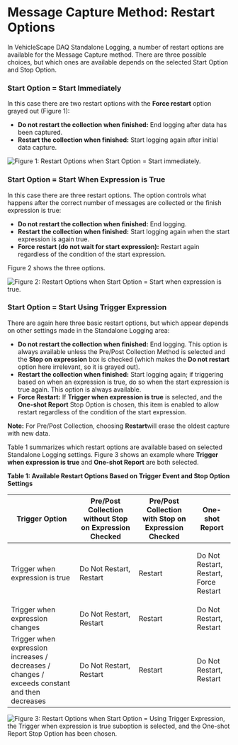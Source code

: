 # Message Capture Method: Restart Options

In VehicleScape DAQ Standalone Logging, a number of restart options are available for the Message Capture method. There are three possible choices, but which ones are available depends on the selected Start Option and Stop Option.

### Start Option = Start Immediately

In this case there are two restart options with the **Force restart** option grayed out (Figure 1):

* **Do not restart the collection when finished:** End logging after data has been captured.
* **Restart the collection when finished:** Start logging again after initial data capture.

![Figure 1: Restart Options when Start Option = Start immediately.](../../../../../.gitbook/assets/spyvssalrestartoptions\_immediately.gif)

### Start Option = Start When Expression is True

In this case there are three restart options. The option controls what happens after the correct number of messages are collected or the finish expression is true:

* **Do not restart the collection when finished:** End logging.
* **Restart the collection when finished:** Start logging again when the start expression is again true.
* **Force restart (do not wait for start expression):** Restart again regardless of the condition of the start expression.

Figure 2 shows the three options.

![Figure 2: Restart Options when Start Option = Start when expression is true.](../../../../../.gitbook/assets/spyvssalrestartoptions\_using\_trigger\_expression.gif)

### Start Option = Start Using Trigger Expression

There are again here three basic restart options, but which appear depends on other settings made in the Standalone Logging area:

* **Do not restart the collection when finished:** End logging. This option is always available unless the Pre/Post Collection Method is selected and the **Stop on expression** box is checked (which makes the **Do not restart** option here irrelevant, so it is grayed out).
* **Restart the collection when finished:** Start logging again; if triggering based on when an expression is true, do so when the start expression is true again. This option is always available.
* **Force Restart:** If **Trigger when expression is true** is selected, and the **One-shot Report** Stop Option is chosen, this item is enabled to allow restart regardless of the condition of the start expression.

**Note:** For Pre/Post Collection, choosing **Restart**will erase the oldest capture with new data.

Table 1 summarizes which restart options are available based on selected Standalone Logging settings. Figure 3 shows an example where **Trigger when expression is true** and **One-shot Report** are both selected.

**Table 1: Available Restart Options Based on Trigger Event and Stop Option Settings**

| Trigger Option                                                                                | Pre/Post Collection without Stop on Expression Checked | Pre/Post Collection with Stop on Expression Checked | One-shot Report                                  |
| --------------------------------------------------------------------------------------------- | ------------------------------------------------------ | --------------------------------------------------- | ------------------------------------------------ |
| Trigger when expression is true                                                               | Do Not Restart, Restart                                | Restart                                             | <p>Do Not Restart, Restart,<br>Force Restart</p> |
| Trigger when expression changes                                                               | Do Not Restart, Restart                                | Restart                                             | Do Not Restart, Restart                          |
| Trigger when expression increases / decreases / changes / exceeds constant and then decreases | Do Not Restart, Restart                                | Restart                                             | Do Not Restart, Restart                          |

![Figure 3: Restart Options when Start Option = Using Trigger Expression, the Trigger when expression is true suboption is selected, and the One-shot Report Stop Option has been chosen.](../../../../../.gitbook/assets/spyvssalrestartoptions\_when\_expression\_is\_true.gif)
